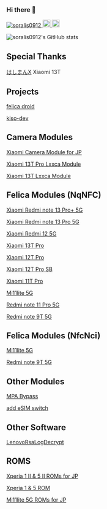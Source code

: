 ### Hi there 👋

<p align="left"> 
  <a href="https://github.com/yutkat/soralis0912/">
    <img src="https://komarev.com/ghpvc/?username=soralis0912" alt="soralis0912" />
  </a>
  <a href="http://twitter.com/soralis_0912">
    <img height="20" src="https://img.shields.io/twitter/follow/soralis_0912?label=Twitter&logo=twitter&style=flat" />
  </a>
  <a href="https://github.com/soralis0912">
    <img height="20" src="https://img.shields.io/github/followers/soralis0912?label=follow&logo=github&style=flat" />
  </a>
</p>

![soralis0912's GitHub stats](https://github-readme-stats.vercel.app/api?username=soralis0912&show_icons=true)

## Special Thanks

[はしまんX](https://github.com/bakunetsuuuuu) Xiaomi 13T

## Projects

[felica droid](https://github.com/felica-droid)

[kiso-dev](https://github.com/kisodev)

## Camera Modules

[Xiaomi Camera Module for JP](https://github.com/soralis0912/xiaomi-camera-mod)

[Xiaomi 13T Pro Lxxca Module](https://github.com/soralis0912/corot-lxxca-enabler)

[Xiaomi 13T Lxxca Module](https://github.com/soralis0912/XIG04-lxxca-enabler)


## Felica Modules (NqNFC)

[Xiaomi Redmi note 13 Pro+ 5G](https://github.com/soralis0912/magisk-module-zircon-jp-felica)

[Xiaomi Redmi note 13 Pro 5G](https://github.com/soralis0912/magisk-module-XIG05-jp-felica)

[Xiaomi Redmi 12 5G](https://github.com/soralis0912/magisk-module-sky-jp-felica)

[Xiaomi 13T Pro](https://github.com/soralis0912/magisk-module-corot-jp-felica)

[Xiaomi 12T Pro](https://github.com/soralis0912/magisk-module-diting-jp-felica)

[Xiaomi 12T Pro SB](https://github.com/soralis0912/magisk-module-A201XM-jp-felica)

[Xiaomi 11T Pro](https://github.com/soralis0912/magisk-module-vili-jp-felica)

[Mi11lite 5G](https://github.com/soralis0912/magisk-module-renoir-jp-felica)

[Redmi note 11 Pro 5G](https://github.com/soralis0912/magisk-module-veux-jp-felica)

[Redmi note 9T 5G](https://github.com/soralis0912/magisk-module-canong-jp-felica)

## Felica Modules (NfcNci)

[Mi11lite 5G](https://github.com/soralis0912/magisk-module-renoir-jp-felica-aosp)

[Redmi note 9T 5G](https://github.com/soralis0912/magisk-module-canong-jp-felica-aosp)

## Other Modules

[MPA Bypass](https://github.com/soralis0912/mpa-bypass)

[add eSIM switch](https://github.com/soralis0912/esimdisabler/)

## Other Software

[LenovoRsaLogDecrypt](https://github.com/soralis0912/LenovoRsaLogDecrypt)

## ROMS
[Xperia 1 Ⅱ & 5 Ⅱ ROMs for JP](https://github.com/Sony-edo-felica-development/)

[Xperia 1  & 5  ROM](https://github.com/Sony-kumano-development/)

[Mi11lite 5G ROMs for JP](https://github.com/xiaomi-renoir-felica-development/)



